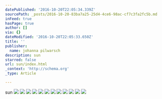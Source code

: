 ```yaml
---
datePublished: '2016-10-20T22:05:34.339Z'
sourcePath: _posts/2016-10-20-83ba7a25-25d4-4ce6-98ac-cf7c3fa2fc5b.md
inFeed: true
hasPage: true
author: []
via: {}
dateModified: '2016-10-20T22:05:33.650Z'
title: ''
publisher:
  name: johanna pilwarsch
description: sun
starred: false
url: sun/index.html
_context: 'http://schema.org'
_type: Article

---
```

sun
![](https://the-grid-user-content.s3-us-west-2.amazonaws.com/ab867daa-2cb6-44de-afb1-08b06b9446b9.jpg)
![](https://the-grid-user-content.s3-us-west-2.amazonaws.com/c532b6a3-53fc-48eb-84bf-cfd2c0642aea.gif)
![](https://the-grid-user-content.s3-us-west-2.amazonaws.com/2ebb16e7-0590-429e-b991-c0adece86962.jpg)
![](https://the-grid-user-content.s3-us-west-2.amazonaws.com/13f133b5-e678-445a-9ee8-1a8afd7202c1.gif)
![](https://the-grid-user-content.s3-us-west-2.amazonaws.com/2335d0b2-41b1-4d8f-beb7-7334ac19fd4c.jpg)
![](https://the-grid-user-content.s3-us-west-2.amazonaws.com/66b56d39-3683-4fbe-bd34-e2f6cffb1a1b.gif)
![](https://the-grid-user-content.s3-us-west-2.amazonaws.com/e6fc8bc7-b62a-41f0-9a09-4490909404c0.gif)
![](https://the-grid-user-content.s3-us-west-2.amazonaws.com/128b3a15-a5d0-44df-97d9-24afef8147b4.jpg)
![](https://the-grid-user-content.s3-us-west-2.amazonaws.com/2f0778b2-15ef-4be5-ba4c-ce3a577716e8.jpg)
![](https://the-grid-user-content.s3-us-west-2.amazonaws.com/ce0372ab-8c0c-4fa8-9591-ac2194e9f59b.gif)
![](https://the-grid-user-content.s3-us-west-2.amazonaws.com/8c9150fb-4e2c-4025-87a0-f7365c21302a.jpg)
![](https://the-grid-user-content.s3-us-west-2.amazonaws.com/536819cc-2ec9-414e-bf4c-2b91ba5da075.gif)